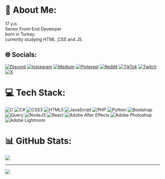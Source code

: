 # 💫 About Me:
17 y.o.<br>Senior Front-End Developer<br>born in Turkey.<br>currently studying HTML ,CSS and JS.


## 🌐 Socials:
[![Discord](https://img.shields.io/badge/Discord-%237289DA.svg?logo=discord&logoColor=white)](https://discord.gg/https://discord.gg/vPhkSBRMx9) [![Instagram](https://img.shields.io/badge/Instagram-%23E4405F.svg?logo=Instagram&logoColor=white)](https://instagram.com/erolgblk_) [![Medium](https://img.shields.io/badge/Medium-12100E?logo=medium&logoColor=white)](https://medium.com/@'Frounzy) [![Pinterest](https://img.shields.io/badge/Pinterest-%23E60023.svg?logo=Pinterest&logoColor=white)](https://pinterest.com/'Frounzy) [![Reddit](https://img.shields.io/badge/Reddit-%23FF4500.svg?logo=Reddit&logoColor=white)](https://reddit.com/user/'Frounzy) [![TikTok](https://img.shields.io/badge/TikTok-%23000000.svg?logo=TikTok&logoColor=white)](https://tiktok.com/@'Frounzy) [![Twitch](https://img.shields.io/badge/Twitch-%239146FF.svg?logo=Twitch&logoColor=white)](https://twitch.tv/'Frounzy) [![X](https://img.shields.io/badge/X-black.svg?logo=X&logoColor=white)](https://x.com/'Frounzy) 

# 💻 Tech Stack:
![C](https://img.shields.io/badge/c-%2300599C.svg?style=for-the-badge&logo=c&logoColor=white) ![C#](https://img.shields.io/badge/c%23-%23239120.svg?style=for-the-badge&logo=csharp&logoColor=white) ![CSS3](https://img.shields.io/badge/css3-%231572B6.svg?style=for-the-badge&logo=css3&logoColor=white) ![HTML5](https://img.shields.io/badge/html5-%23E34F26.svg?style=for-the-badge&logo=html5&logoColor=white) ![JavaScript](https://img.shields.io/badge/javascript-%23323330.svg?style=for-the-badge&logo=javascript&logoColor=%23F7DF1E) ![PHP](https://img.shields.io/badge/php-%23777BB4.svg?style=for-the-badge&logo=php&logoColor=white) ![Python](https://img.shields.io/badge/python-3670A0?style=for-the-badge&logo=python&logoColor=ffdd54) ![Bootstrap](https://img.shields.io/badge/bootstrap-%238511FA.svg?style=for-the-badge&logo=bootstrap&logoColor=white) ![jQuery](https://img.shields.io/badge/jquery-%230769AD.svg?style=for-the-badge&logo=jquery&logoColor=white) ![NodeJS](https://img.shields.io/badge/node.js-6DA55F?style=for-the-badge&logo=node.js&logoColor=white) ![React](https://img.shields.io/badge/react-%2320232a.svg?style=for-the-badge&logo=react&logoColor=%2361DAFB) ![Adobe After Effects](https://img.shields.io/badge/Adobe%20After%20Effects-9999FF.svg?style=for-the-badge&logo=Adobe%20After%20Effects&logoColor=white) ![Adobe Photoshop](https://img.shields.io/badge/adobe%20photoshop-%2331A8FF.svg?style=for-the-badge&logo=adobe%20photoshop&logoColor=white) ![Adobe Lightroom](https://img.shields.io/badge/Adobe%20Lightroom-31A8FF.svg?style=for-the-badge&logo=Adobe%20Lightroom&logoColor=white)
# 📊 GitHub Stats:
![](https://github-readme-stats.vercel.app/api/top-langs/?username=CodeErol&theme=highcontrast&hide_border=true&include_all_commits=true&count_private=false&layout=compact)

---
[![](https://visitcount.itsvg.in/api?id=CodeErol&icon=0&color=0)](https://visitcount.itsvg.in)

<!-- Proudly created with GPRM ( https://gprm.itsvg.in ) -->
